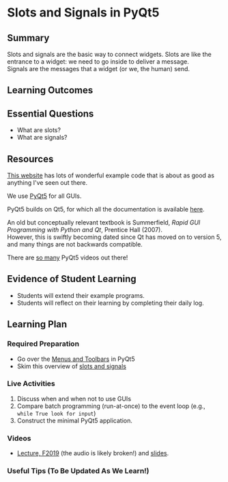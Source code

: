 
<!--
This "lecture" or "lesson" template is adapted from the one provided here:
 http://www.buffalo.edu/ubcei/enhance/teaching/lesson-planning.html
Although the page produced from this is learner-facing, some of the
lesson plan structure
-->

# Slots and Signals in PyQt5                                  

## Summary

<!--
Short description of the lesson.
-->

Slots and signals are the basic way to connect widgets.  Slots are like
the entrance to a widget: we need to go inside to deliver a message.  
Signals are the messages that a widget (or we, the human) send.

<!--
********* STAGE 1 - DESIRED RESULTS ********************************************
-->

## Learning Outcomes

<!--
      What course goals or outcomes will this lesson address?
-->





## Essential Questions

<!--
      What question(s) will your students be able to answer by the end of
      instruction?
-->

  - What are slots?
  - What are signals?

## Resources

<!--
      What resources can be made available to your student to support their
      active learning?
      What formats are best suited to complement your course material?
-->

[This website](http://zetcode.com/gui/pyqt5) has lots of wonderful
example code that is about as good as anything I've seen out there.

We use [PyQt5](https://www.riverbankcomputing.com/static/Docs/PyQt5/) for
all GUIs.

PyQt5 builds on Qt5, for which all the documentation is
available [here](http://www.qt.io).

An old but conceptually relevant textbook is
Summerfield, *Rapid GUI Programming with Python and Qt*, Prentice Hall (2007).  
However, this is swiftly becoming dated since Qt has moved on to version 5,
and many things are not backwards compatible.

There are [so many](https://www.youtube.com/results?search_query=pyqt5)
PyQt5 videos out there!

<!--
********* STAGE 2 - ASSESSMENT EVIDENCE ****************************************
-->

##  Evidence of Student Learning

<!--
      How will you assess students’ prior knowledge?
      What criteria will be used to assess student performance?
      What evidence will be collected to demonstrate achievement?
      How will students reflect and self-assess their learning?
-->

  - Students will extend their example programs.
  - Students will reflect on their learning by completing their daily log.


<!--
********* STAGE 3 - LEARNING PLAN ****************************************
-->


## Learning Plan

<!--
List the steps in chronological order to create a timeline of what
will occur in your lesson.

Consider how each of the components below will be included in your
lesson if applicable:

   - Anticipatory Sets/Hooks
       * How will you introduce the material and capture their attention?
   - Teacher Modeling
       * What instructional content and techniques will be incorporated
         into this lesson?
   - Guided Practice
       * How will you scaffold information for your students?
       * How will collaborative learning be used?
   - Learning Activities
       * How will students actively engage with the material?
       * How will students work towards achievement of the learning outcomes?
   - Independent Practice
       * How will students show evidence of learning?
   - Reflection
       * What have you learned about your teaching and content covered in this unit?
       * What changes or adjustments could you make?
       * What were the strongest features of your unit?
       * What are your overall reflections in the course to this point?
   - Conclusion and Preview
       * What should students take away from this lesson?
       * What will happen next? Why?
-->

### Required Preparation

  - Go over the [Menus and Toolbars](http://zetcode.com/gui/pyqt5/menustoolbars/) in PyQt5
  - Skim this overview of [slots and signals](https://www.riverbankcomputing.com/static/Docs/PyQt5/signals_slots.html)

### Live Activities

  1. Discuss when and when not to use GUIs
  2. Compare batch programming (run-at-once) to the event loop (e.g., `while True look for input`)
  3. Construct the minimal PyQt5 application.

### Videos

 - [Lecture, F2019](https://mediasite.k-state.edu/mediasite/Play/004c5cb16d2547b196dd19aaca4d56641d) (the audio is likely broken!) and
   [slides](https://github.com/robertsj/me701/blob/f2020/lectures/GraphicalUserInterfaces2.ipynb). 


### Useful Tips (To Be Updated As We Learn!)


<!--  

NOTES  




-->
